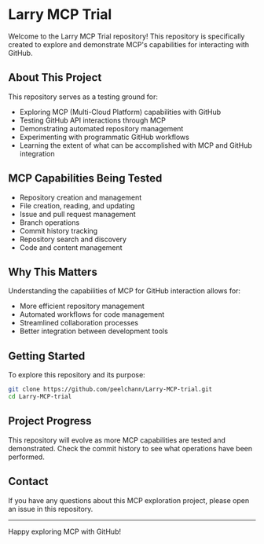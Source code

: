 # Larry MCP Trial

Welcome to the Larry MCP Trial repository! This repository is specifically created to explore and demonstrate MCP's capabilities for interacting with GitHub.

## About This Project

This repository serves as a testing ground for:
- Exploring MCP (Multi-Cloud Platform) capabilities with GitHub
- Testing GitHub API interactions through MCP
- Demonstrating automated repository management
- Experimenting with programmatic GitHub workflows
- Learning the extent of what can be accomplished with MCP and GitHub integration

## MCP Capabilities Being Tested

- Repository creation and management
- File creation, reading, and updating
- Issue and pull request management
- Branch operations
- Commit history tracking
- Repository search and discovery
- Code and content management

## Why This Matters

Understanding the capabilities of MCP for GitHub interaction allows for:
- More efficient repository management
- Automated workflows for code management
- Streamlined collaboration processes
- Better integration between development tools

## Getting Started

To explore this repository and its purpose:
```bash
git clone https://github.com/peelchann/Larry-MCP-trial.git
cd Larry-MCP-trial
```

## Project Progress

This repository will evolve as more MCP capabilities are tested and demonstrated. Check the commit history to see what operations have been performed.

## Contact

If you have any questions about this MCP exploration project, please open an issue in this repository.

---

Happy exploring MCP with GitHub!